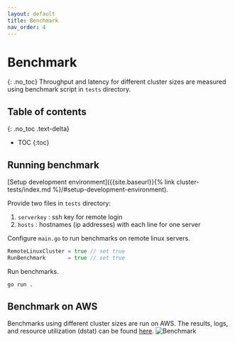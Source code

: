 ```yaml
---
layout: default
title: Benchmark
nav_order: 4
---
```


# Benchmark
{: .no_toc}
Throughput and latency for different cluster sizes are measured
using benchmark script in `tests` directory.

## Table of contents
{: .no_toc .text-delta}

* TOC
{:toc}

## Running benchmark
[Setup development environment]({{site.baseurl}}{% link cluster-tests/index.md %}/#setup-development-environment).

Provide two files in `tests` directory:
1. `serverkey` : ssh key for remote login
2. `hosts` : hostnames (ip addresses) with each line for one server

Configure `main.go` to run benchmarks on remote linux servers.
```go
RemoteLinuxCluster = true // set true
RunBenchmark       = true // set true 
```

Run benchmarks.
```bash
go run .
```

## Benchmark on AWS
Benchmarks using different cluster sizes are run on AWS.
The results, logs, and resource utilization (dstat) can be found [here](https://drive.google.com/drive/folders/1ob9hn_B7JTRdwPUoQh2psqFHjyx4YgcW?usp=sharing).
![Benchmark](/assets/images/benchmark_juria.png)

